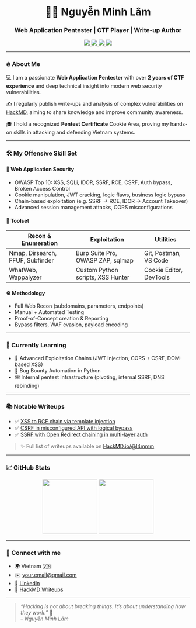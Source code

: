 <h1 align="center">👨‍💻 Nguyễn Minh Lâm</h1>
<h3 align="center">Web Application Pentester | CTF Player | Write-up Author</h3>

<p align="center">
  <a href="https://linkedin.com/in/your-link" target="_blank">
    <img src="https://img.shields.io/badge/LinkedIn-CONNECT-blue?style=for-the-badge&logo=linkedin">
  </a>
  <a href="mailto:your.email@gmail.com">
    <img src="https://img.shields.io/badge/Email-CONTACT-red?style=for-the-badge&logo=gmail">
  </a>
  <a href="https://github.com/nguyenminhlam">
    <img src="https://img.shields.io/badge/GitHub-FOLLOW-black?style=for-the-badge&logo=github">
  </a>
  <a href="https://hackmd.io/@l4mmm">
    <img src="https://img.shields.io/badge/Writeups-HackMD-9cf?style=for-the-badge&logo=markdown">
  </a>
</p>

---

### 🔥 About Me

💻 I am a passionate **Web Application Pentester** with over **2 years of CTF experience** and deep technical insight into modern web security vulnerabilities.

✍️ I regularly publish write-ups and analysis of complex vulnerabilities on [HackMD](https://hackmd.io/@l4mmm), aiming to share knowledge and improve community awareness.

🎓 I hold a recognized **Pentest Certificate** Cookie Area, proving my hands-on skills in attacking and defending Vietnam systems.

---

### 🛠️ My Offensive Skill Set

#### 🎯 Web Application Security
- OWASP Top 10: XSS, SQLi, IDOR, SSRF, RCE, CSRF, Auth bypass, Broken Access Control
- Cookie manipulation, JWT cracking, logic flaws, business logic bypass
- Chain-based exploitation (e.g. SSRF → RCE, IDOR → Account Takeover)
- Advanced session management attacks, CORS misconfigurations

#### 🧰 Toolset
| Recon & Enumeration | Exploitation | Utilities |
|----------------------|--------------|-----------|
| Nmap, Dirsearch, FFUF, Subfinder | Burp Suite Pro, OWASP ZAP, sqlmap | Git, Postman, VS Code |
| WhatWeb, Wappalyzer | Custom Python scripts, XSS Hunter | Cookie Editor, DevTools |

#### ⚙️ Methodology
- Full Web Recon (subdomains, parameters, endpoints)
- Manual + Automated Testing
- Proof-of-Concept creation & Reporting
- Bypass filters, WAF evasion, payload encoding

---

### 🧠 Currently Learning

- 🧬 Advanced Exploitation Chains (JWT Injection, CORS + CSRF, DOM-based XSS)
- 🔄 Bug Bounty Automation in Python
- 🕸️ Internal pentest infrastructure (pivoting, internal SSRF, DNS rebinding)

---

### 📚 Notable Writeups

- ✅ [XSS to RCE chain via template injection](https://hackmd.io/@l4mmm/xss-rce-chain)
- ✅ [CSRF in misconfigured API with logical bypass](https://hackmd.io/@l4mmm/csrf-api-bypass)
- ✅ [SSRF with Open Redirect chaining in multi-layer auth](https://hackmd.io/@l4mmm/ssrf-open-redirect)

> ✨ Full list of writeups available on [HackMD.io/@l4mmm](https://hackmd.io/@l4mmm)

---

### 📈 GitHub Stats

<p align="center">
  <img src="https://github-readme-stats.vercel.app/api?username=nguyenminhlam&show_icons=true&theme=radical" height="150" />
  <img src="https://github-readme-streak-stats.herokuapp.com?user=nguyenminhlam&theme=radical" height="150" />
</p>

---

### 👣 Connect with me

- 🌍 Vietnam 🇻🇳
- ✉️ your.email@gmail.com
- 🔗 [LinkedIn](https://linkedin.com/in/your-link)
- 📓 [HackMD Writeups](https://hackmd.io/@l4mmm)

---

> _“Hacking is not about breaking things. It’s about understanding how they work.”_ 🧠  
> _– Nguyễn Minh Lâm_
